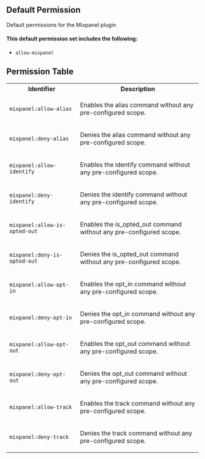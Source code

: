 ## Default Permission

Default permissions for the Mixpanel plugin

#### This default permission set includes the following:

- `allow-mixpanel`

## Permission Table

<table>
<tr>
<th>Identifier</th>
<th>Description</th>
</tr>


<tr>
<td>

`mixpanel:allow-alias`

</td>
<td>

Enables the alias command without any pre-configured scope.

</td>
</tr>

<tr>
<td>

`mixpanel:deny-alias`

</td>
<td>

Denies the alias command without any pre-configured scope.

</td>
</tr>

<tr>
<td>

`mixpanel:allow-identify`

</td>
<td>

Enables the identify command without any pre-configured scope.

</td>
</tr>

<tr>
<td>

`mixpanel:deny-identify`

</td>
<td>

Denies the identify command without any pre-configured scope.

</td>
</tr>

<tr>
<td>

`mixpanel:allow-is-opted-out`

</td>
<td>

Enables the is_opted_out command without any pre-configured scope.

</td>
</tr>

<tr>
<td>

`mixpanel:deny-is-opted-out`

</td>
<td>

Denies the is_opted_out command without any pre-configured scope.

</td>
</tr>

<tr>
<td>

`mixpanel:allow-opt-in`

</td>
<td>

Enables the opt_in command without any pre-configured scope.

</td>
</tr>

<tr>
<td>

`mixpanel:deny-opt-in`

</td>
<td>

Denies the opt_in command without any pre-configured scope.

</td>
</tr>

<tr>
<td>

`mixpanel:allow-opt-out`

</td>
<td>

Enables the opt_out command without any pre-configured scope.

</td>
</tr>

<tr>
<td>

`mixpanel:deny-opt-out`

</td>
<td>

Denies the opt_out command without any pre-configured scope.

</td>
</tr>

<tr>
<td>

`mixpanel:allow-track`

</td>
<td>

Enables the track command without any pre-configured scope.

</td>
</tr>

<tr>
<td>

`mixpanel:deny-track`

</td>
<td>

Denies the track command without any pre-configured scope.

</td>
</tr>
</table>
